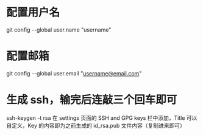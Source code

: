 # 配置用户名
git config --global user.name "username"
# 配置邮箱
git config --global user.email "username@email.com"
# 生成 ssh，输完后连敲三个回车即可
ssh-keygen -t rsa
在 settings 页面的 SSH and GPG keys 栏中添加，Title 可以自定义，Key 的内容即为之前生成的 id_rsa.pub 文件内容（复制进来即可）
